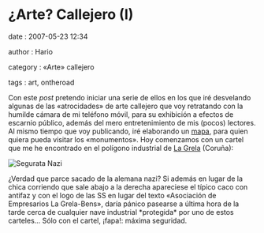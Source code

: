 ¿Arte? Callejero (I)
====================

date
:   2007-05-23 12:34

author
:   Hario

category
:   «Arte» callejero

tags
:   art, ontheroad

Con este *post* pretendo iniciar una serie de ellos en los que iré
desvelando algunas de las «atrocidades» de arte callejero que voy
retratando con la humilde cámara de mi teléfono móvil, para su
exhibición a efectos de escarnio público, además del mero
entretenimiento de mis (pocos) lectores. Al mismo tiempo que voy
publicando, iré elaborando un
[mapa](http://maps.google.com/maps/ms?ie=UTF8&hl=en&msa=0&ll=43.354736,-8.419991&spn=0.00972,0.01826&t=h&z=16&om=1&msid=114303437087355913634.00000112b8abe2a87c8d8),
para quien quiera pueda visitar los «monumentos». Hoy comenzamos con un
cartel que me he encontrado en el polígono industrial de [La
Grela](http://maps.google.com/maps/ms?ie=UTF8&hl=en&msa=0&ll=43.35509,-8.423225&spn=0.00243,0.004565&t=h&z=18&om=1&msid=114303437087355913634.00000112b8abe2a87c8d8)
(Coruña):

![Segurata Nazi](http://hario.files.wordpress.com/2007/05/segurata.jpeg)

</p>
¿Verdad que parce sacado de la alemana nazi? Si además en lugar de la
chica corriendo que sale abajo a la derecha apareciese el típico caco
con antifaz y con el logo de las SS en lugar del texto «Asociación de
Empresarios La Grela-Bens», daría pánico pasearse a última hora de la
tarde cerca de cualquier nave industrial *protegida* por uno de estos
carteles... Sólo con el cartel, ¡fapa!: máxima seguridad.
